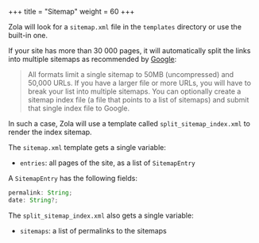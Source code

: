 +++
title = "Sitemap"
weight = 60
+++

Zola will look for a `sitemap.xml` file in the `templates` directory or
use the built-in one.

If your site has more than 30 000 pages, it will automatically split
the links into multiple sitemaps as recommended by [Google](https://support.google.com/webmasters/answer/183668?hl=en):

> All formats limit a single sitemap to 50MB (uncompressed) and 50,000 URLs. 
> If you have a larger file or more URLs, you will have to break your list into multiple sitemaps. 
> You can optionally create a sitemap index file (a file that points to a list of sitemaps) and submit that single index file to Google.

In such a case, Zola will use a template called `split_sitemap_index.xml` to render the index sitemap.


The `sitemap.xml` template gets a single variable:

- `entries`: all pages of the site, as a list of `SitemapEntry`

A `SitemapEntry` has the following fields:

```ts
permalink: String;
date: String?;
```

The `split_sitemap_index.xml` also gets a single variable:

- `sitemaps`: a list of permalinks to the sitemaps
